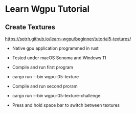 # Learn Wgpu Tutorial
## Create Textures

https://sotrh.github.io/learn-wgpu/beginner/tutorial5-textures/

* Native gpu application programmed in rust
* Tested under macOS Sonoma and Windows 11

* Compile and run first program
* cargo run --bin wgpu-05-texture

* Compile and run second proram
* cargo run --bin wgpu-05-texture-challenge
- Press and hold space bar to switch between textures
